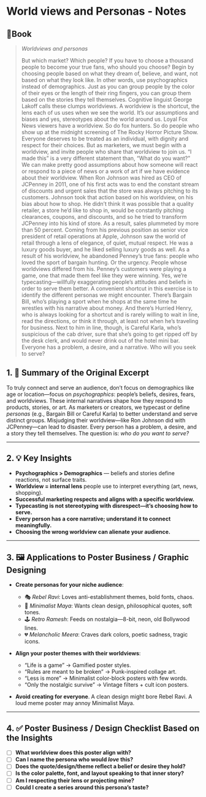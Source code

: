 # World views and Personas - Notes
## 📔Book
>_Worldviews and personas_
>
>But which market? Which people? If you have to choose a thousand people to become your true fans, who should you choose? Begin by choosing people based on what they dream of, believe, and want, not based on what they look like. In other words, use psychographics instead of demographics. Just as you can group people by the color of their eyes or the length of their ring fingers, you can group them based on the stories they tell themselves. Cognitive linguist George Lakoff calls these clumps worldviews. A worldview is the shortcut, the lens each of us uses when we see the world. It’s our assumptions and biases and yes, stereotypes about the world around us. Loyal Fox News viewers have a worldview. So do fox hunters. So do people who show up at the midnight screening of The Rocky Horror Picture Show. Everyone deserves to be treated as an individual, with dignity and respect for their choices. But as marketers, we must begin with a worldview, and invite people who share that worldview to join us. “I made this” is a very different statement than, “What do you want?” We can make pretty good assumptions about how someone will react or respond to a piece of news or a work of art if we have evidence about their worldview. When Ron Johnson was hired as CEO of JCPenney in 2011, one of his first acts was to end the constant stream of discounts and urgent sales that the store was always pitching to its customers. Johnson took that action based on his worldview, on his bias about how to shop. He didn’t think it was possible that a quality retailer, a store he’d like to shop in, would be constantly pitching clearances, coupons, and discounts, and so he tried to transform JCPenney into his kind of store. As a result, sales plummeted by more than 50 percent. Coming from his previous position as senior vice president of retail operations at Apple, Johnson saw the world of retail through a lens of elegance, of quiet, mutual respect. He was a luxury goods buyer, and he liked selling luxury goods as well. As a result of his worldview, he abandoned Penney’s true fans: people who loved the sport of bargain hunting. Or the urgency. People whose worldviews differed from his. Penney’s customers were playing a game, one that made them feel like they were winning. Yes, we’re typecasting—willfully exaggerating people’s attitudes and beliefs in order to serve them better. A convenient shortcut in this exercise is to identify the different personas we might encounter. There’s Bargain Bill, who’s playing a sport when he shops at the same time he wrestles with his narrative about money. And there’s Hurried Henry, who is always looking for a shortcut and is rarely willing to wait in line, read the directions, or think it through, at least not when he’s traveling for business. Next to him in line, though, is Careful Karla, who’s suspicious of the cab driver, sure that she’s going to get ripped off by the desk clerk, and would never drink out of the hotel mini bar. Everyone has a problem, a desire, and a narrative. Who will you seek to serve?

## 1. 🎯 Summary of the Original Excerpt

To truly connect and serve an audience, don’t focus on demographics like age or location—focus on _psychographics_: people’s beliefs, desires, fears, and worldviews. These internal narratives shape how they respond to products, stories, or art. As marketers or creators, we typecast or define _personas_ (e.g., Bargain Bill or Careful Karla) to better understand and serve distinct groups. Misjudging their worldview—like Ron Johnson did with JCPenney—can lead to disaster. Every person has a problem, a desire, and a story they tell themselves. The question is: _who do you want to serve?_

---

## 2. 💡 Key Insights

- **Psychographics > Demographics** — beliefs and stories define reactions, not surface traits.
- **Worldview = internal lens** people use to interpret everything (art, news, shopping).
- **Successful marketing respects and aligns with a specific worldview.**
- **Typecasting is not stereotyping with disrespect—it’s choosing how to serve.**
- **Every person has a core narrative; understand it to connect meaningfully.**
- **Choosing the wrong worldview can alienate your audience.**
    
---

## 3. 🖼️ Applications to Poster Business / Graphic Designing

- **Create personas for your niche audience**:
    - 🎭 _Rebel Ravi_: Loves anti-establishment themes, bold fonts, chaos.
    - 💼 _Minimalist Maya_: Wants clean design, philosophical quotes, soft tones.
    - 🕹 _Retro Ramesh_: Feeds on nostalgia—8-bit, neon, old Bollywood lines.
    - 💔 _Melancholic Meera_: Craves dark colors, poetic sadness, tragic icons.
        
- **Align your poster themes with their worldviews**:
    - “Life is a game” → Gamified poster styles.
    - “Rules are meant to be broken” → Punk-inspired collage art.
    - “Less is more” → Minimalist color-block posters with few words.
    - “Only the nostalgic survive” → Vintage filters + cult icon posters.
        
- **Avoid creating for everyone**. A clean design might bore Rebel Ravi. A loud meme poster may annoy Minimalist Maya.
    

---

## 4. ✅ Poster Business / Design Checklist Based on the Insights
  
- [ ] **What worldview does this poster align with?**
- [ ] **Can I name the persona who would _love_ this?**
- [ ] **Does the quote/design/theme reflect a belief or desire they hold?**
- [ ] **Is the color palette, font, and layout speaking to that inner story?**
- [ ] **Am I respecting their lens or projecting mine?**
- [ ] **Could I create a series around this persona’s taste?**